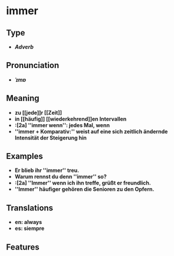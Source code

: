 # immer 
## Type 
- _**Adverb**_ 
## Pronunciation 
- _**ˈɪmɐ**_ 
## Meaning 
- **zu [[jede]]r [[Zeit]]** 
- **in [[häufig]] [[wiederkehrend]]en Intervallen** 
- **:[2a] ''immer wenn'':  jedes Mal, wenn** 
- **''immer + Komparativ:'' weist auf eine sich zeitlich ändernde Intensität der Steigerung hin** 
## Examples 
- **Er blieb ihr ''immer'' treu.** 
- **Warum rennst du denn ''immer'' so?** 
- **:[2a] ''Immer'' wenn ich ihn treffe, grüßt er freundlich.** 
- **''Immer'' häufiger gehören die Senioren zu den Opfern.** 
## Translations 
- **en: always** 
- **es: siempre** 
## Features 
